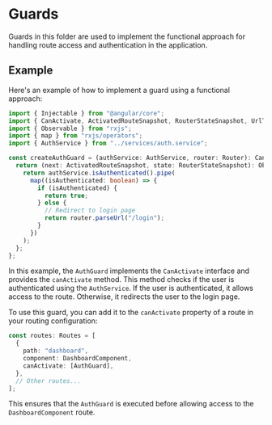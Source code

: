 # Guards

Guards in this folder are used to implement the functional approach for handling route access and authentication in the application.

## Example

Here's an example of how to implement a guard using a functional approach:

```typescript
import { Injectable } from "@angular/core";
import { CanActivate, ActivatedRouteSnapshot, RouterStateSnapshot, UrlTree, Router } from "@angular/router";
import { Observable } from "rxjs";
import { map } from "rxjs/operators";
import { AuthService } from "../services/auth.service";

const createAuthGuard = (authService: AuthService, router: Router): CanActivate => {
  return (next: ActivatedRouteSnapshot, state: RouterStateSnapshot): Observable<boolean | UrlTree> | Promise<boolean | UrlTree> | boolean | UrlTree => {
    return authService.isAuthenticated().pipe(
      map((isAuthenticated: boolean) => {
        if (isAuthenticated) {
          return true;
        } else {
          // Redirect to login page
          return router.parseUrl("/login");
        }
      })
    );
  };
};
```

In this example, the `AuthGuard` implements the `CanActivate` interface and provides the `canActivate` method. This method checks if the user is authenticated using the `AuthService`. If the user is authenticated, it allows access to the route. Otherwise, it redirects the user to the login page.

To use this guard, you can add it to the `canActivate` property of a route in your routing configuration:

```typescript
const routes: Routes = [
  {
    path: "dashboard",
    component: DashboardComponent,
    canActivate: [AuthGuard],
  },
  // Other routes...
];
```

This ensures that the `AuthGuard` is executed before allowing access to the `DashboardComponent` route.
